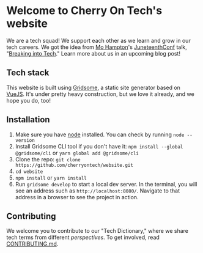 # Welcome to Cherry On Tech's website

We are a tech squad! We support each other as we learn and grow in our tech careers. We got the idea from [Mo Hampton](https://twitter.com/MoxieHampton)'s [JuneteenthConf](https://www.juneteenthconf.com/) talk, "[Breaking into Tech](https://www.youtube.com/watch?v=2N5fI5j-IIs)." Learn more about us in an upcoming blog post!

## Tech stack

This website is built using [Gridsome](https://gridsome.org/), a static site generator based on [VueJS](https://vuejs.org/). It's under pretty heavy construction, but we love it already, and we hope you do, too!

## Installation

1. Make sure you have [node](https://nodejs.org/) installed. You can check by running `node --version`
1. Install Gridsome CLI tool if you don't have it: `npm install --global @gridsome/cli` or `yarn global add @gridsome/cli`
1. Clone the repo: `git clone https://github.com/cherryontech/website.git`
1. `cd website`
1. `npm install` or `yarn install`
1. Run `gridsome develop` to start a local dev server. In the terminal, you will see an address such as `http://localhost:8080/`. Navigate to that address in a browser to see the project in action.

## Contributing

We welcome you to contribute to our "Tech Dictionary," where we share tech terms from different _perspectives_. To get involved, read [CONTRIBUTING.md](CONTRIBUTING.md).
